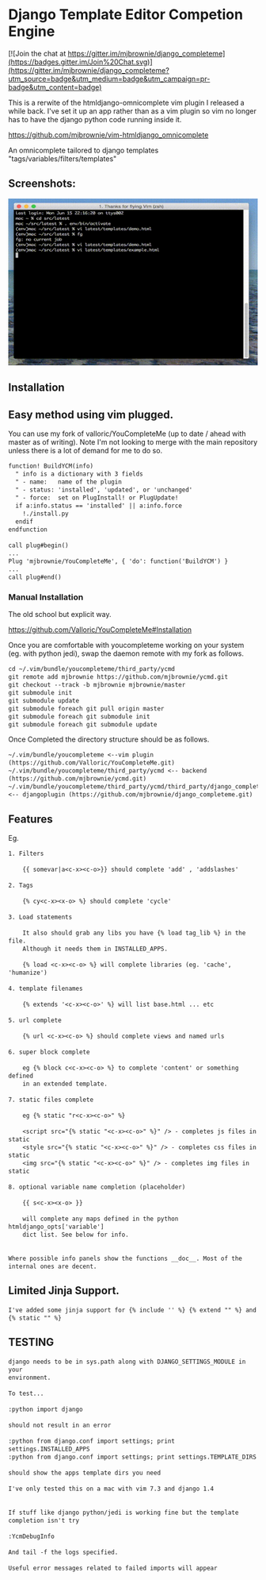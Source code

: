# Django Template Editor Competion Engine

[![Join the chat at https://gitter.im/mjbrownie/django_completeme](https://badges.gitter.im/Join%20Chat.svg)](https://gitter.im/mjbrownie/django_completeme?utm_source=badge&utm_medium=badge&utm_campaign=pr-badge&utm_content=badge)

This is a rerwite of the htmldjango-omnicomplete vim plugin I released a while
back. I've set it up an app rather than as a vim plugin so vim no longer has to
have the django python code running inside it.

https://github.com/mjbrownie/vim-htmldjango_omnicomplete

An omnicomplete tailored to django templates "tags/variables/filters/templates"

## Screenshots:

![](https://raw.githubusercontent.com/mjbrownie/media/master/django_completeme.gif)

## Installation

## Easy method using vim plugged.

You can use my fork of valloric/YouCompleteMe (up to date / ahead with master as of writing).
Note I'm not looking to merge with the main repository unless there is a lot of demand for me to do so.


    function! BuildYCM(info)
      " info is a dictionary with 3 fields
      " - name:   name of the plugin
      " - status: 'installed', 'updated', or 'unchanged'
      " - force:  set on PlugInstall! or PlugUpdate!
      if a:info.status == 'installed' || a:info.force
        !./install.py
      endif
    endfunction

    call plug#begin()
    ...
    Plug 'mjbrownie/YouCompleteMe', { 'do': function('BuildYCM') }
    ...
    call plug#end()

### Manual Installation

The old school but explicit way. 

https://github.com/Valloric/YouCompleteMe#Installation

Once you are comfortable with youcompleteme working on your system (eg. with
python jedi), swap the daemon remote with my fork as follows.

    cd ~/.vim/bundle/youcompleteme/third_party/ycmd
    git remote add mjbrownie https://github.com/mjbrownie/ycmd.git
    git checkout --track -b mjbrownie mjbrownie/master
    git submodule init
    git submodule update
    git submodule foreach git pull origin master
    git submodule foreach git submodule init
    git submodule foreach git submodule update

Once Completed the directory structure should be as follows.

    ~/.vim/bundle/youcompleteme <--vim plugin (https://github.com/Valloric/YouCompleteMe.git)
    ~/.vim/bundle/youcompleteme/third_party/ycmd <-- backend (https://github.com/mjbrownie/ycmd.git)
    ~/.vim/bundle/youcompleteme/third_party/ycmd/third_party/django_completeme <-- djangoplugin (https://github.com/mjbrownie/django_completeme.git)


## Features

Eg.

    1. Filters

        {{ somevar|a<c-x><c-o>}} should complete 'add' , 'addslashes'

    2. Tags

        {% cy<c-x><x-o> %} should complete 'cycle'

    3. Load statements

        It also should grab any libs you have {% load tag_lib %} in the file.
        Although it needs them in INSTALLED_APPS.

        {% load <c-x><c-o> %} will complete libraries (eg. 'cache', 'humanize')

    4. template filenames

        {% extends '<c-x><c-o>' %} will list base.html ... etc

    5. url complete

        {% url <c-x><c-o> %} should complete views and named urls

    6. super block complete

        eg {% block c<c-x><c-o> %} to complete 'content' or something defined
        in an extended template.

    7. static files complete

        eg {% static "r<c-x><c-o>" %}

        <script src="{% static "<c-x><c-o>" %}" /> - completes js files in static
        <style src="{% static "<c-x><c-o>" %}" /> - completes css files in static
        <img src="{% static "<c-x><c-o>" %}" /> - completes img files in static

    8. optional variable name completion (placeholder)

        {{ s<c-x><x-o> }}

        will complete any maps defined in the python htmldjango_opts['variable']
        dict list. See below for info.


    Where possible info panels show the functions __doc__. Most of the
    internal ones are decent.

## Limited Jinja Support.

    I've added some jinja support for {% include '' %} {% extend "" %} and {% static "" %}
    
## TESTING

    django needs to be in sys.path along with DJANGO_SETTINGS_MODULE in your
    environment.

    To test...

    :python import django

    should not result in an error

    :python from django.conf import settings; print settings.INSTALLED_APPS
    :python from django.conf import settings; print settings.TEMPLATE_DIRS

    should show the apps template dirs you need

    I've only tested this on a mac with vim 7.3 and django 1.4


    If stuff like django python/jedi is working fine but the template completion isn't try
    
    :YcmDebugInfo
    
    And tail -f the logs specified.
    
    Useful error messages related to failed imports will appear

